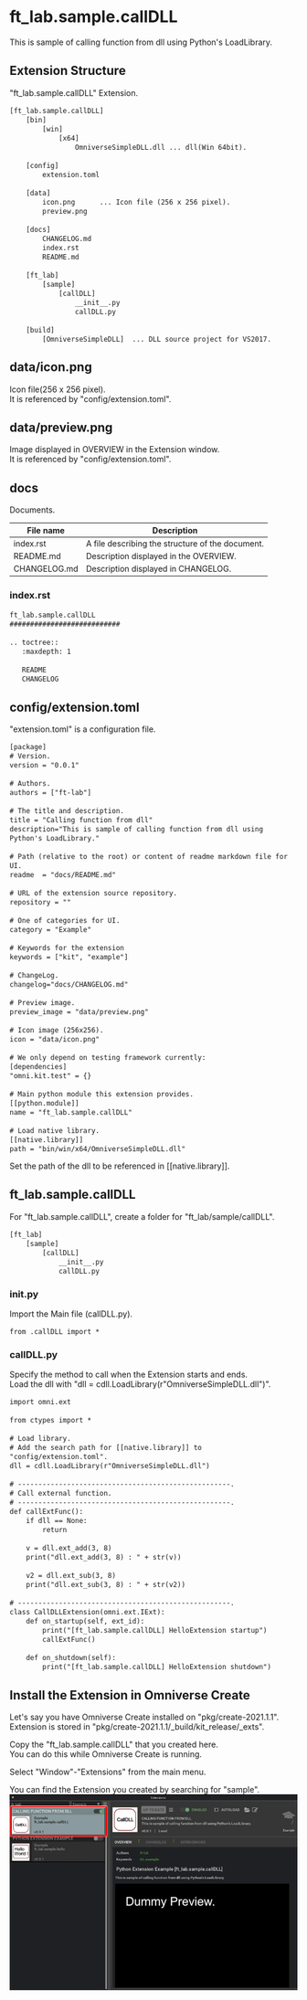 # ft_lab.sample.callDLL

This is sample of calling function from dll using Python's LoadLibrary.     

## Extension Structure

"ft_lab.sample.callDLL" Extension.     

```
[ft_lab.sample.callDLL]
    [bin]
        [win]
            [x64]
                OmniverseSimpleDLL.dll ... dll(Win 64bit).

    [config]
        extension.toml

    [data]
        icon.png      ... Icon file (256 x 256 pixel).
        preview.png

    [docs]
        CHANGELOG.md
        index.rst
        README.md

    [ft_lab]
        [sample]
            [callDLL]
                __init__.py
                callDLL.py

    [build]
        [OmniverseSimpleDLL]  ... DLL source project for VS2017.
```

## data/icon.png

Icon file(256 x 256 pixel).    
It is referenced by "config/extension.toml".    

## data/preview.png

Image displayed in OVERVIEW in the Extension window.     
It is referenced by "config/extension.toml".    

## docs

Documents.     

|File name|Description|     
|---|---|     
|index.rst|A file describing the structure of the document.|     
|README.md|Description displayed in the OVERVIEW.|     
|CHANGELOG.md|Description displayed in CHANGELOG.|     

### index.rst

```
ft_lab.sample.callDLL
###########################

.. toctree::
   :maxdepth: 1

   README
   CHANGELOG
```
## config/extension.toml

"extension.toml" is a configuration file.     

```
[package]
# Version.
version = "0.0.1"

# Authors.
authors = ["ft-lab"]

# The title and description.
title = "Calling function from dll"
description="This is sample of calling function from dll using Python's LoadLibrary."

# Path (relative to the root) or content of readme markdown file for UI.
readme  = "docs/README.md"

# URL of the extension source repository.
repository = ""

# One of categories for UI.
category = "Example"

# Keywords for the extension
keywords = ["kit", "example"]

# ChangeLog.
changelog="docs/CHANGELOG.md"

# Preview image.
preview_image = "data/preview.png"

# Icon image (256x256).
icon = "data/icon.png"

# We only depend on testing framework currently:
[dependencies]
"omni.kit.test" = {}

# Main python module this extension provides.
[[python.module]]
name = "ft_lab.sample.callDLL"

# Load native library.
[[native.library]]
path = "bin/win/x64/OmniverseSimpleDLL.dll"
```

Set the path of the dll to be referenced in [[native.library]].     


## ft_lab.sample.callDLL

For "ft_lab.sample.callDLL", create a folder for "ft_lab/sample/callDLL".     
```
[ft_lab]
    [sample]
        [callDLL]
            __init__.py
            callDLL.py
```

### __init__.py

Import the Main file (callDLL.py).     

```
from .callDLL import *
```

### callDLL.py

Specify the method to call when the Extension starts and ends.     
Load the dll with "dll = cdll.LoadLibrary(r"OmniverseSimpleDLL.dll")".     


```
import omni.ext

from ctypes import *

# Load library.
# Add the search path for [[native.library]] to "config/extension.toml".
dll = cdll.LoadLibrary(r"OmniverseSimpleDLL.dll")

# ----------------------------------------------------.
# Call external function.
# ----------------------------------------------------.
def callExtFunc():
    if dll == None:
        return

    v = dll.ext_add(3, 8)
    print("dll.ext_add(3, 8) : " + str(v))

    v2 = dll.ext_sub(3, 8)
    print("dll.ext_sub(3, 8) : " + str(v2))

# ----------------------------------------------------.
class CallDLLExtension(omni.ext.IExt):
    def on_startup(self, ext_id):
        print("[ft_lab.sample.callDLL] HelloExtension startup")
        callExtFunc()

    def on_shutdown(self):
        print("[ft_lab.sample.callDLL] HelloExtension shutdown")
```

## Install the Extension in Omniverse Create

Let's say you have Omniverse Create installed on "pkg/create-2021.1.1".     
Extension is stored in "pkg/create-2021.1.1/_build/kit_release/_exts".    

Copy the "ft_lab.sample.callDLL" that you created here.     
You can do this while Omniverse Create is running.     

Select "Window"-"Extensions" from the main menu.     

You can find the Extension you created by searching for "sample".     
![extension_cap_02.jpg](../images/extension_cap_02.jpg)    



